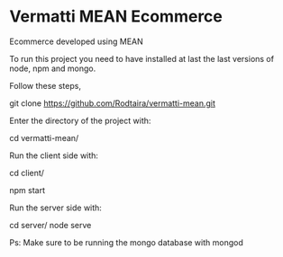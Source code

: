 # Vermatti MEAN Ecommerce
Ecommerce developed using MEAN 

To run this project you need to have installed at last the last versions of node, npm and mongo. 

Follow these steps, 

git clone https://github.com/Rodtaira/vermatti-mean.git

Enter the directory of the project with: 

cd vermatti-mean/ 

Run the client side with: 

cd client/

npm start 

Run the server side with: 

cd server/ 
node serve 

Ps: Make sure to be running the mongo database with mongod



